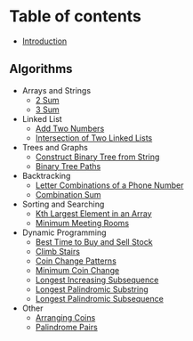 # Table of contents

* [Introduction](README.md)

## Algorithms

* Arrays and Strings
    * [2 Sum](arrays_and_strings/2-sum.md)
    * [3 Sum](arrays_and_strings/3-sum.md)
* Linked List
    * [Add Two Numbers](linked_list/add_two_numbers.md)
    * [Intersection of Two Linked Lists](linked_list/get_intersection_node.md)
* Trees and Graphs
    * [Construct Binary Tree from String](trees_and_graphs/str2tree.md)
    * [Binary Tree Paths](trees_and_graphs/tree_path.md)
* Backtracking
    * [Letter Combinations of a Phone Number](backtracking/letter_combinations.md)
    * [Combination Sum](backtracking/combination_sum.md)
* Sorting and Searching
    * [Kth Largest Element in an Array](sorting_searching/kth_largest.md)
    * [Minimum Meeting Rooms](sorting_searching/min_meeting_rooms.md)
* Dynamic Programming
    * [Best Time to Buy and Sell Stock](dp/stock.md)
    * [Climb Stairs](dp/stairs.md)
    * [Coin Change Patterns](dp/coin_patterns.md)
    * [Minimum Coin Change](dp/min_coin_change.md)
    * [Longest Increasing Subsequence](dp/lis.md)
    * [Longest Palindromic Substring](dp/lp_substring.md)
    * [Longest Palindromic Subsequence](dp/lp_subsequence.md)
* Other
    * [Arranging Coins](other/arranging_coins.md)
    * [Palindrome Pairs](other/palindrome_pairs.md)
